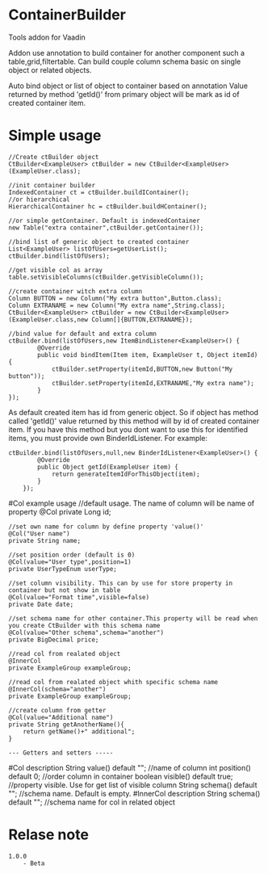 # ContainerBuilder
Tools addon for Vaadin

Addon use annotation to build container for another component such a table,grid,filtertable.
Can build couple column schema basic on single object or related objects.

Auto bind object or list of object to container based on annotation
Value returned by method 'getId()' from primary object will be mark as id of created container item.
# Simple usage
	//Create ctBuilder object 
	CtBuilder<ExampleUser> ctBuilder = new CtBuilder<ExampleUser>(ExampleUser.class);
	
	//init container builder
	IndexedContainer ct = ctBuilder.buildIContainer();
	//or hierarchical
	HierarchicalContainer hc = ctBuilder.buildHContainer();
	
	//or simple getContainer. Default is indexedContainer
	new Table("extra container",ctBuilder.getContainer());
	
	//bind list of generic object to created container
	List<ExampleUser> listOfUsers=getUserList();
	ctBuilder.bind(listOfUsers);
	
	//get visible col as array
	table.setVisibleColumns(ctBuilder.getVisibleColumn());
	
	//create container witch extra column
	Column BUTTON = new Column("My extra button",Button.class);
	Column EXTRANAME = new Column("My extra name",String.class);
	CtBuilder<ExampleUser> ctBuilder = new CtBuilder<ExampleUser>(ExampleUser.class,new Column[]{BUTTON,EXTRANAME});

	//bind value for default and extra column
	ctBuilder.bind(listOfUsers,new ItemBindListener<ExampleUser>() {
			@Override
			public void bindItem(Item item, ExampleUser t, Object itemId) {
				ctBuilder.setProperty(itemId,BUTTON,new Button("My button"));
				ctBuilder.setProperty(itemId,EXTRANAME,"My extra name");
			}
	});
	
As default created item has id from generic object. So if object has method called 'getId()' value returned by this method will by id of created container item.
If you have this method but you dont want to use this for identified items, you must provide own BinderIdListener.
 For example:	
	
	ctBuilder.bind(listOfUsers,null,new BinderIdListener<ExampleUser>() {
			@Override
			public Object getId(ExampleUser item) {
				return generateItemIdForThisObject(item);
			}
		});	

#Col example usage
	//default usage. The name of column will be name of property
	@Col
	private Long id;
	
	//set own name for column by define property 'value()'
	@Col("User name")
	private String name;
	
	//set position order (default is 0)
	@Col(value="User type",position=1)	
	private UserTypeEnum userType;
	
	//set column visibility. This can by use for store property in container but not show in table
	@Col(value="Format time",visible=false)
	private Date date;
	
	//set schema name for other container.This property will be read when you create CtBuilder with this schema name
	@Col(value="Other schema",schema="another")
	private BigDecimal price;
	
	//read col from realated object
	@InnerCol
	private ExampleGroup exampleGroup;
	
	//read col from realated object whith specific schema name
	@InnerCol(schema="another")
	private ExampleGroup exampleGroup;
	
	//create column from getter
	@Col(value="Additional name")
	private String getAnotherName(){
		return getName()+" additional";
	}	
	
	--- Getters and setters -----
#Col description
	String value() default "";  //name of column
	int position() default 0;  //order column in container
	boolean visible() default true; //property visible. Use for get list of visible column
	String schema() default "";  //schema name. Default is empty.
#InnerCol description
	String schema() default "";  //schema name for col in related object
# Relase note
	1.0.0
		- Beta